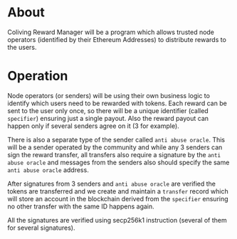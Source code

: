 # About

Coliving Reward Manager will be a program which allows trusted node operators (identified by their Ethereum Addresses) to distribute rewards to the users.

# Operation

Node operators (or senders) will be using their own business logic to identify which users need to be rewarded with tokens. Each reward can be sent to the user only once, so there will be a unique identifier (called `specifier`) ensuring just a single payout. Also the reward payout can happen only if several senders agree on it (3 for example).

There is also a separate type of the sender called `anti abuse oracle`. This will be a sender operated by the community and while any 3 senders can sign the reward transfer, all transfers also require a signature by the `anti abuse oracle` and messages from the senders also should specify the same `anti abuse oracle` address.

After signatures from 3 senders and `anti abuse oracle` are verified the tokens are transferred and we create and maintain a `transfer` record which will store an account in the blockchain derived from the `specifier` ensuring no other transfer with the same ID happens again.

All the signatures are verified using secp256k1 instruction (several of them for several signatures).
